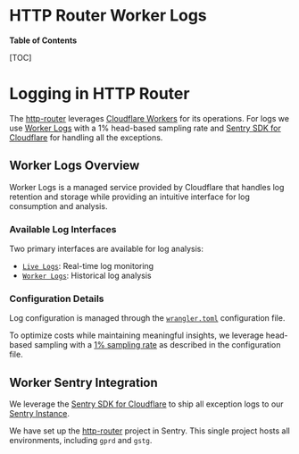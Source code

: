 # HTTP Router Worker Logs

**Table of Contents**

[TOC]

# Logging in HTTP Router

The [http-router](https://gitlab.com/gitlab-org/cells/http-router) leverages [Cloudflare Workers](https://developers.cloudflare.com/workers/) for its operations. For logs we use [Worker Logs](https://developers.cloudflare.com/workers/observability/logs/workers-logs/) with a 1% head-based sampling rate and [Sentry SDK for Cloudflare](https://www.npmjs.com/package/@sentry/cloudflare) for handling all the exceptions.

## Worker Logs Overview

Worker Logs is a managed service provided by Cloudflare that handles log retention and storage while providing an intuitive interface for log consumption and analysis.

### Available Log Interfaces

Two primary interfaces are available for log analysis:

- [`Live Logs`](https://dash.cloudflare.com/852e9d53d0f8adbd9205389356f2303d/workers/services/live-logs/production-gitlab-com-cells-http-router/production): Real-time log monitoring
- [`Worker Logs`](https://dash.cloudflare.com/852e9d53d0f8adbd9205389356f2303d/workers/services/view/production-gitlab-com-cells-http-router/production/observability/logs): Historical log analysis

### Configuration Details

Log configuration is managed through the [`wrangler.toml`](https://gitlab.com/gitlab-org/cells/http-router/-/blob/c0bbfaae75be7d534713564aa29866af78705dd1/wrangler.toml#L80) configuration file.

To optimize costs while maintaining meaningful insights, we leverage head-based sampling with a [1% sampling rate](https://gitlab.com/gitlab-org/cells/http-router/-/blob/c0bbfaae75be7d534713564aa29866af78705dd1/wrangler.toml#L82) as described in the configuration file.

## Worker Sentry Integration

We leverage the [Sentry SDK for Cloudflare](https://www.npmjs.com/package/@sentry/cloudflare) to ship all exception logs to our [Sentry Instance](https://new-sentry.gitlab.net/).

We have set up the [http-router](https://new-sentry.gitlab.net/organizations/gitlab/projects/http-router/?project=39) project in Sentry. This single project hosts all environments, including `gprd` and `gstg`.
